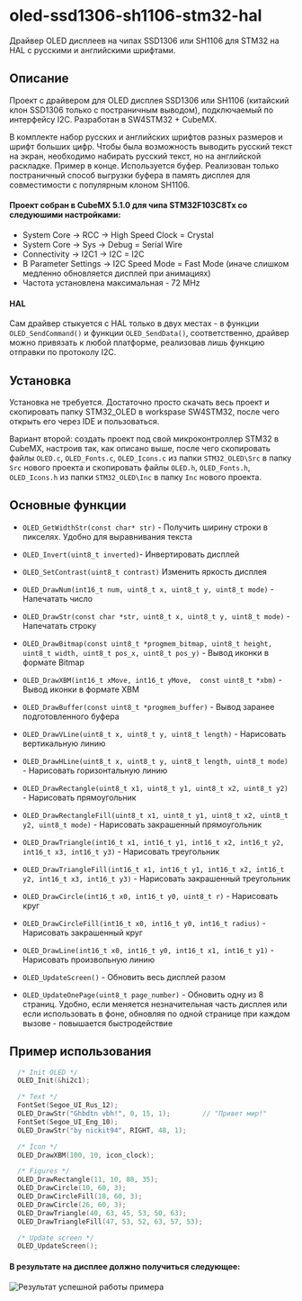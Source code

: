 # oled-ssd1306-sh1106-stm32-hal
Драйвер OLED дисплеев на чипах SSD1306 или SH1106 для STM32 на HAL с русскими и английскими шрифтами.

## Описание
Проект с драйвером для OLED дисплея SSD1306 или SH1106 (китайский клон SSD1306 только с постраничным выводом), подключаемый по интерфейсу I2C. Разработан в SW4STM32 + CubeMX.

В комплекте набор русских и английских шрифтов разных размеров и шрифт больших цифр. 
Чтобы была возможность выводить русский текст на экран, необходимо набирать русский текст, но на английской раскладке. Пример в конце. 
Используется буфер. 
Реализован только постраничный способ выгрузки буфера в память дисплея для совместимости с популярным клоном SH1106. 

#### Проект собран в CubeMX 5.1.0 для чипа STM32F103C8Tx со следуюшими настройками: 
* System Core -> RCC -> High Speed Clock = Crystal
* System Core -> Sys -> Debug = Serial Wire
* Connectivity -> I2C1 -> I2C = I2C
* В Parameter Settings -> I2C Speed Mode = Fast Mode (иначе слишком медленно обновляется дисплей при анимациях)
* Частота установлена максимальная - 72 MHz

#### HAL
Сам драйвер стыкуется с HAL только в двух местах - в функции `OLED_SendCommand()` и функции `OLED_SendData()`, соответственно, драйвер можно привязать к любой платформе, реализовав лишь функцию отправки по протоколу I2C.


## Установка
Установка не требуется. Достаточно просто скачать весь проект и скопировать папку STM32_OLED в workspase SW4STM32, после чего открыть его через IDE и пользоваться. 

Вариант второй: создать проект под свой микроконтроллер STM32 в CubeMX, настроив так, как описано выше, после чего скопировать файлы `OLED.c`, `OLED_Fonts.c`, `OLED_Icons.c` из папки `STM32_OLED\Src` в папку `Src` нового проекта и скопировать файлы `OLED.h`,  `OLED_Fonts.h`, `OLED_Icons.h` из папки `STM32_OLED\Inc` в папку `Inc` нового проекта. 



## Основные функции

* `OLED_GetWidthStr(const char* str)` - Получить ширину строки в пикселях. Удобно для выравнивания текста

* `OLED_Invert(uint8_t inverted)`- Инвертировать дисплей

* `OLED_SetContrast(uint8_t contrast)` Изменить яркость дисплея

* `OLED_DrawNum(int16_t num, uint8_t x, uint8_t y, uint8_t mode)` - Напечатать число

* `OLED_DrawStr(const char *str, uint8_t x, uint8_t y, uint8_t mode)` - Напечатать строку

* `OLED_DrawBitmap(const uint8_t *progmem_bitmap, uint8_t height, uint8_t width, uint8_t pos_x, uint8_t pos_y)` - Вывод иконки в формате Bitmap

* `OLED_DrawXBM(int16_t xMove, int16_t yMove,  const uint8_t *xbm)` - Вывод иконки в формате XBM

* `OLED_DrawBuffer(const uint8_t *progmem_buffer)` - Вывод заранее подготовленного буфера

* `OLED_DrawVLine(uint8_t x, uint8_t y, uint8_t length)` - Нарисовать вертикальную линию

* `OLED_DrawHLine(uint8_t x, uint8_t y, uint8_t length, uint8_t mode)` - Нарисовать горизонтальную линию

* `OLED_DrawRectangle(uint8_t x1, uint8_t y1, uint8_t x2, uint8_t y2)` - Нарисовать прямоугольник

* `OLED_DrawRectangleFill(uint8_t x1, uint8_t y1, uint8_t x2, uint8_t y2, uint8_t mode)` - Нарисовать закрашенный прямоугольник

* `OLED_DrawTriangle(int16_t x1, int16_t y1, int16_t x2, int16_t y2, int16_t x3, int16_t y3)` - Нарисовать треугольник

* `OLED_DrawTriangleFill(int16_t x1, int16_t y1, int16_t x2, int16_t y2, int16_t x3, int16_t y3)` - Нарисовать закрашенный треугольник

* `OLED_DrawCircle(int16_t x0, int16_t y0, uint8_t r)` - Нарисовать круг

* `OLED_DrawCircleFill(int16_t x0, int16_t y0, int16_t radius)` - Нарисовать закрашенный круг

* `OLED_DrawLine(int16_t x0, int16_t y0, int16_t x1, int16_t y1)` - Нарисовать произвольную линию

* `OLED_UpdateScreen()` - Обновить весь дисплей разом

* `OLED_UpdateOnePage(uint8_t page_number)` - Обновить одну из 8 страниц. Удобно, если меняется незначительная часть дисплея или если использовать в фоне, обновляя по одной странице при каждом вызове - повышается быстродействие



## Пример использования

```c
  /* Init OLED */
  OLED_Init(&hi2c1);

  /* Text */
  FontSet(Segoe_UI_Rus_12);
  OLED_DrawStr("Ghbdtn vbh!", 0, 15, 1);		// "Привет мир!"
  FontSet(Segoe_UI_Eng_10);
  OLED_DrawStr("by nickit94", RIGHT, 48, 1);

  /* Icon */
  OLED_DrawXBM(100, 10, icon_clock);

  /* Figures */
  OLED_DrawRectangle(11, 10, 88, 35);
  OLED_DrawCircle(10, 60, 3);
  OLED_DrawCircleFill(18, 60, 3);
  OLED_DrawCircle(26, 60, 3);
  OLED_DrawTriangle(40, 63, 45, 53, 50, 63);
  OLED_DrawTriangleFill(47, 53, 52, 63, 57, 53);

  /* Update screen */
  OLED_UpdateScreen();
```

#### В результате на дисплее должно получиться следующее:
![Результат успешной работы примера](https://github.com/nickit94/oled-ssd1306-sh1106-stm32-hal/blob/master/ResultExample.jpg)
